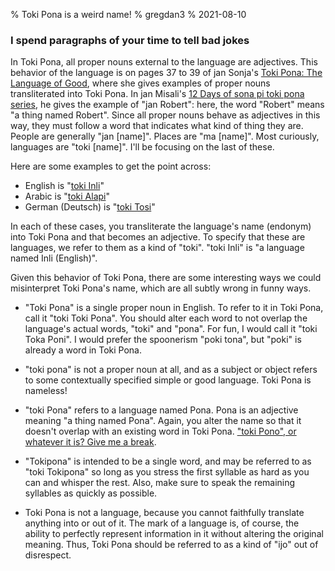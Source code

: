 % Toki Pona is a weird name!
% gregdan3
% 2021-08-10

### I spend paragraphs of your time to tell bad jokes
In Toki Pona, all proper nouns external to the language are adjectives. This
behavior of the language is on pages 37 to 39 of jan Sonja's [Toki Pona: The
Language of Good](https://www.amazon.com/gp/product/0978292308), where she gives
examples of proper nouns transliterated into Toki Pona. In jan Misali's [12 Days
of sona pi toki pona series](https://www.youtube.com/watch?v=oGysrX1gIBU), he
gives the example of "jan Robert": here, the word "Robert" means "a thing named
Robert". Since all proper nouns behave as adjectives in this way, they must
follow a word that indicates what kind of thing they are. People are generally
"jan [name]". Places are "ma [name]". Most curiously, languages are "toki
[name]". I'll be focusing on the last of these.

Here are some examples to get the point across:

  * English is "[toki Inli](https://wikipesija.org/wiki/toki_Inli)"
  * Arabic is "[toki Alapi](https://wikipesija.org/wiki/toki_Alapi)"
  * German (Deutsch) is "[toki Tosi](https://wikipesija.org/wiki/toki_Tosi)"

In each of these cases, you transliterate the language's name (endonym) into
Toki Pona and that becomes an adjective. To specify that these are languages, we
refer to them as a kind of "toki". "toki Inli" is "a language named Inli
(English)".

Given this behavior of Toki Pona, there are some interesting ways we could
misinterpret Toki Pona's name, which are all subtly wrong in funny ways.

* "Toki Pona" is a single proper noun in English. To refer to it in Toki Pona,
  call it "toki Toki Pona". You should alter each word to not overlap the
  language's actual words, "toki" and "pona". For fun, I would call it "toki
  Toka Poni". I would prefer the spoonerism "poki tona", but "poki" is already a
  word in Toki Pona.

* "toki pona" is not a proper noun at all, and as a subject or object refers to
  some contextually specified simple or good language. Toki Pona is nameless!

* "toki Pona" refers to a language named Pona. Pona is an adjective meaning "a
  thing named Pona". Again, you alter the name so that it doesn't overlap with
  an existing word in Toki Pona. ["toki Pono", or whatever it is? Give me a
  break](https://www.youtube.com/watch?v=3aUx7ajQrys).

* "Tokipona" is intended to be a single word, and may be referred to as "toki
  Tokipona" so long as you stress the first syllable as hard as you can and
  whisper the rest. Also, make sure to speak the remaining syllables as quickly
  as possible.

* Toki Pona is not a language, because you cannot faithfully translate anything
  into or out of it. The mark of a language is, of course, the ability to
  perfectly represent information in it without altering the original meaning.
  Thus, Toki Pona should be referred to as a kind of "ijo" out of disrespect.
